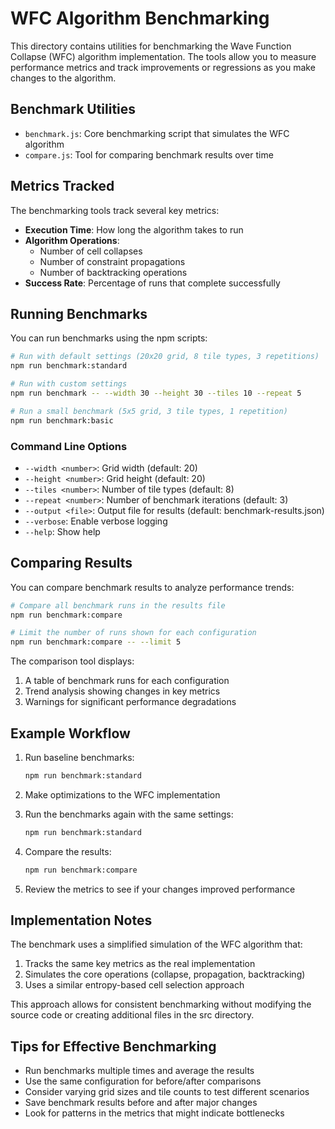 # WFC Algorithm Benchmarking

This directory contains utilities for benchmarking the Wave Function Collapse (WFC) algorithm implementation. The tools allow you to measure performance metrics and track improvements or regressions as you make changes to the algorithm.

## Benchmark Utilities

- `benchmark.js`: Core benchmarking script that simulates the WFC algorithm
- `compare.js`: Tool for comparing benchmark results over time

## Metrics Tracked

The benchmarking tools track several key metrics:

- **Execution Time**: How long the algorithm takes to run
- **Algorithm Operations**:
  - Number of cell collapses
  - Number of constraint propagations
  - Number of backtracking operations
- **Success Rate**: Percentage of runs that complete successfully

## Running Benchmarks

You can run benchmarks using the npm scripts:

```bash
# Run with default settings (20x20 grid, 8 tile types, 3 repetitions)
npm run benchmark:standard

# Run with custom settings
npm run benchmark -- --width 30 --height 30 --tiles 10 --repeat 5

# Run a small benchmark (5x5 grid, 3 tile types, 1 repetition)
npm run benchmark:basic
```

### Command Line Options

- `--width <number>`: Grid width (default: 20)
- `--height <number>`: Grid height (default: 20)
- `--tiles <number>`: Number of tile types (default: 8)
- `--repeat <number>`: Number of benchmark iterations (default: 3)
- `--output <file>`: Output file for results (default: benchmark-results.json)
- `--verbose`: Enable verbose logging
- `--help`: Show help

## Comparing Results

You can compare benchmark results to analyze performance trends:

```bash
# Compare all benchmark runs in the results file
npm run benchmark:compare

# Limit the number of runs shown for each configuration
npm run benchmark:compare -- --limit 5
```

The comparison tool displays:

1. A table of benchmark runs for each configuration
2. Trend analysis showing changes in key metrics
3. Warnings for significant performance degradations

## Example Workflow

1. Run baseline benchmarks:
   ```bash
   npm run benchmark:standard
   ```

2. Make optimizations to the WFC implementation

3. Run the benchmarks again with the same settings:
   ```bash
   npm run benchmark:standard
   ```

4. Compare the results:
   ```bash
   npm run benchmark:compare
   ```

5. Review the metrics to see if your changes improved performance

## Implementation Notes

The benchmark uses a simplified simulation of the WFC algorithm that:

1. Tracks the same key metrics as the real implementation
2. Simulates the core operations (collapse, propagation, backtracking)
3. Uses a similar entropy-based cell selection approach

This approach allows for consistent benchmarking without modifying the source code or creating additional files in the src directory.

## Tips for Effective Benchmarking

- Run benchmarks multiple times and average the results
- Use the same configuration for before/after comparisons
- Consider varying grid sizes and tile counts to test different scenarios
- Save benchmark results before and after major changes
- Look for patterns in the metrics that might indicate bottlenecks 